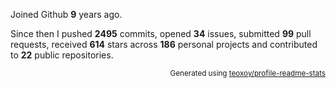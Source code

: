 Joined Github **9** years ago.

Since then I pushed **2495** commits, opened **34** issues, submitted **99** pull requests, received **614** stars across **186** personal projects and contributed to **22** public repositories.

<p align="right"><sub>Generated using <a href="https://github.com/marketplace/actions/profile-readme-stats">teoxoy/profile-readme-stats</a></sub></p>

